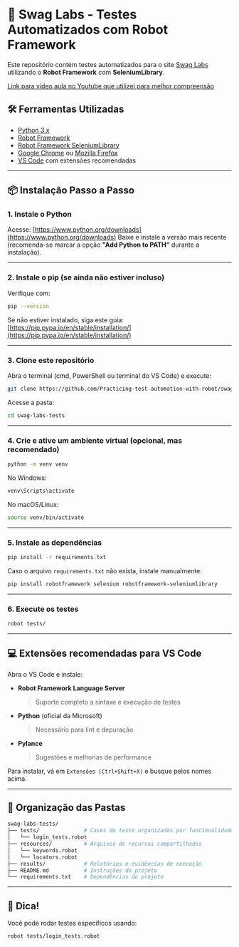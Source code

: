 # 🧪 Swag Labs - Testes Automatizados com Robot Framework

Este repositório contém testes automatizados para o site [Swag Labs](https://www.saucedemo.com/) utilizando o **Robot Framework** com **SeleniumLibrary**.

[Link para vídeo aula no Youtube que utilizei para melhor compreensão](https://www.youtube.com/watch?v=wdtqpQrQ598&list=PL5ipcSFH2tk8RWxtvuaOK-qpdAvlWkSoo)

## 🛠️ Ferramentas Utilizadas

* [Python 3.x](https://www.python.org/)
* [Robot Framework](https://robotframework.org/)
* [Robot Framework SeleniumLibrary](https://github.com/robotframework/SeleniumLibrary)
* [Google Chrome](https://www.google.com/chrome/) ou [Mozilla Firefox](https://www.mozilla.org/firefox/)
* [VS Code](https://code.visualstudio.com/) com extensões recomendadas

---

## 📦 Instalação Passo a Passo

### 1. Instale o Python

Acesse: [https://www.python.org/downloads](https://www.python.org/downloads)
Baixe e instale a versão mais recente (recomenda-se marcar a opção **"Add Python to PATH"** durante a instalação).

---

### 2. Instale o pip (se ainda não estiver incluso)

Verifique com:

```bash
pip --version
```

Se não estiver instalado, siga este guia: [https://pip.pypa.io/en/stable/installation/](https://pip.pypa.io/en/stable/installation/)

---

### 3. Clone este repositório

Abra o terminal (cmd, PowerShell ou terminal do VS Code) e execute:

```bash
git clone https://github.com/Practicing-test-automation-with-robot/swag-labs-tests.git
```

Acesse a pasta:

```bash
cd swag-labs-tests
```

---

### 4. Crie e ative um ambiente virtual (opcional, mas recomendado)

```bash
python -m venv venv
```

No Windows:

```bash
venv\Scripts\activate
```

No macOS/Linux:

```bash
source venv/bin/activate
```

---

### 5. Instale as dependências

```bash
pip install -r requirements.txt
```

Caso o arquivo `requirements.txt` não exista, instale manualmente:

```bash
pip install robotframework selenium robotframework-seleniumlibrary
```

---

### 6. Execute os testes

```bash
robot tests/
```

---

## 💻 Extensões recomendadas para VS Code

Abra o VS Code e instale:

* **Robot Framework Language Server**

  > Suporte completo a sintaxe e execução de testes

* **Python** (oficial da Microsoft)

  > Necessário para lint e depuração

* **Pylance**

  > Sugestões e melhorias de performance

Para instalar, vá em `Extensões (Ctrl+Shift+X)` e busque pelos nomes acima.

---

## 📁 Organização das Pastas

```bash
swag-labs-tests/
├── tests/              # Casos de teste organizados por funcionalidades
│   └── login_tests.robot
├── resources/          # Arquivos de recursos compartilhados
│   └── keywords.robot
│   └── locators.robot
├── results/            # Relatórios e evidências de execução
├── README.md           # Instruções do projeto
└── requirements.txt    # Dependências do projeto
```

---

## 🧪 Dica!

Você pode rodar testes específicos usando:

```bash
robot tests/login_tests.robot
```


